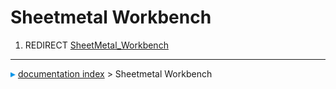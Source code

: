 # Sheetmetal Workbench
1.  REDIRECT [SheetMetal_Workbench](SheetMetal_Workbench.md)



---
![](images/Right_arrow.png) [documentation index](../README.md) > Sheetmetal Workbench
